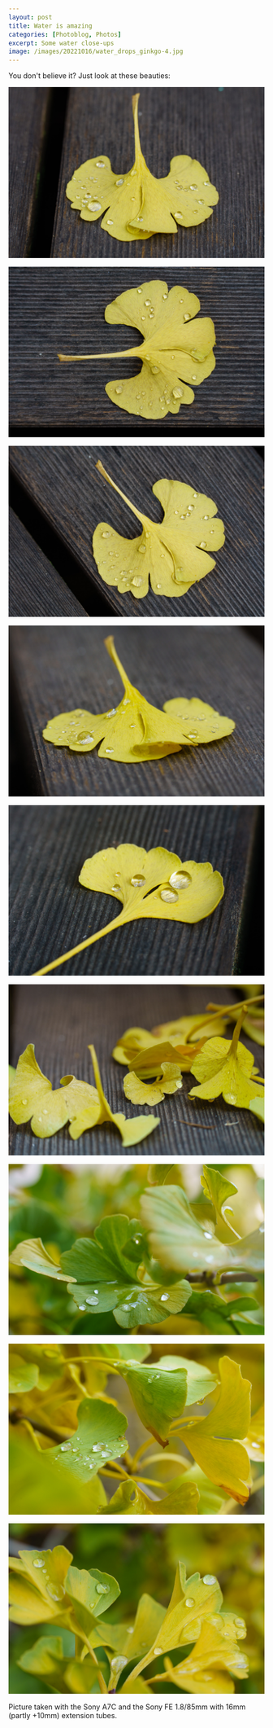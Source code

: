 ```yaml
---
layout: post
title: Water is amazing
categories: [Photoblog, Photos]
excerpt: Some water close-ups
image: /images/20221016/water_drops_ginkgo-4.jpg
---
```


You don't believe it?
Just look at these beauties:

![Water drops Ginkgo - close-up](../images/20221016/water_drops_ginkgo-1.jpg)

![Water drops Ginkgo - close-up](../images/20221016/water_drops_ginkgo-2.jpg)

![Water drops Ginkgo - close-up](../images/20221016/water_drops_ginkgo-3.jpg)

![Water drops Ginkgo - close-up](../images/20221016/water_drops_ginkgo-4.jpg)

![Water drops Ginkgo - close-up](../images/20221016/water_drops_ginkgo-5.jpg)

![Water drops Ginkgo - close-up](../images/20221016/water_drops_ginkgo-6.jpg)

![Water drops Ginkgo - close-up](../images/20221016/water_drops_ginkgo-7.jpg)

![Water drops Ginkgo - close-up](../images/20221016/water_drops_ginkgo-8.jpg)

![Water drops Ginkgo - close-up](../images/20221016/water_drops_ginkgo-9.jpg)


Picture taken with the Sony A7C and the Sony FE 1.8/85mm with 16mm (partly +10mm) extension tubes.
